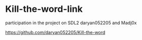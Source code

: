 # Kill-the-word-link

participation in the project on SDL2 daryan052205 and Madj0x

https://github.com/daryan052205/Kill-the-word
